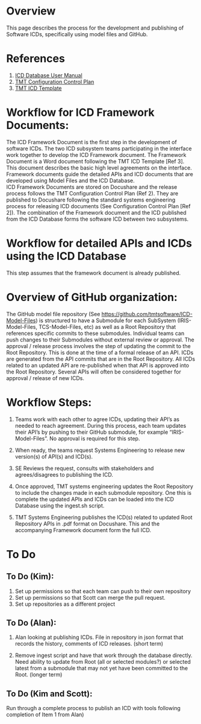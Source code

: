 # Overview
This page describes the process for the development and publishing of 
Software ICDs, specifically using model files and GitHub.

# References
1. [ICD Database User Manual](https://docushare.tmt.org/docushare/dsweb/Get/Document-50189/OSW%20TN018-ICDDatabaseUserManual_REL01.pdf)  
2. [TMT Configuration Control Plan](https://docushare.tmt.org/docushare/dsweb/View/Document-601/TMTConfigControlPlan.docx)
3. [TMT ICD Template](https://docushare.tmt.org/docushare/dsweb/Get/Document-1858/ICD%20Template_REL07%20FINAL.docx)

# Workflow for ICD Framework Documents:
The ICD Framework Document is the first step in the development of software
ICDs. 
The two ICD subsystem teams participating in the interface work together to develop the ICD
Framework document. The Framework Document is a Word document following the TMT ICD Template [Ref 3]. This document describes the basic high level
agreements on the interface. Framework documents guide the
detailed APIs and ICD documents that are developed using Model Files and
the ICD Database.  
ICD Framework Documents are stored on Docushare and the
release process follows the TMT Configuration Control Plan (Ref 2).
They are published to Docushare following the
standard systems engineering process for releasing ICD documents
(See Configuration Control Plan [Ref 2]).
The combination of the Framework document and the ICD published from the ICD Database forms the software ICD between two subsystems.

# Workflow for detailed APIs and ICDs using the ICD Database 
This step assumes that the framework document is already published.

# Overview of GitHub organization:
The GitHub model file repository (See
https://github.com/tmtsoftware/ICD-Model-Files) is structured to have a
Submodule for each SubSystem (IRIS-Model-Files, TCS-Model-Files, etc) as
well as a Root Repository that references specific commits to these
submodules.  Individual teams can push changes to their Submodules
without external review or approval. The approval / release process
involves the step of updating the commit to the Root Repository. This is
done at the time of a formal release of an API.  ICDs are generated from
the API commits that are in the Root Repository.  All ICDs related to an
updated API are re-published when that API is approved into the Root
Repository.  Several APIs will often be considered together for approval
/ release of new ICDs.

# Workflow Steps:
1. Teams work with each other to agree ICDs, updating their API’s as
needed to reach agreement. During this process, each team updates their
API’s by pushing to their GitHub submodule, for example
“IRIS-Model-Files”.  No approval is required for this step.

2. When ready, the teams request Systems Engineering to release new
version(s) of API(s) and ICD(s).

3. SE Reviews the request, consults with stakeholders and
agrees/disagrees to publishing the ICD.

4. Once approved, TMT systems engineering updates the Root Repository to
include the changes made in each submodule repository.  One this is
complete the updated APIs and ICDs can be loaded into the ICD Database
using the ingest.sh script.

5. TMT Systems Engineering publishes the ICD(s) related to updated Root
Repository APIs in .pdf format on Docushare.  This and the accompanying
Framework document form the full ICD.

# To Do 
## To Do (Kim):
1. Set up permissions so that each team can push to their own repository
2. Set up permissions so that Scott can merge the pull request.
3. Set up repositories as a different project

## To Do (Alan):
1. Alan looking at publishing ICDs.  File in repository in json format
that records the history, comments of ICD releases.  (short term)

2. Remove ingest
script and have that work through the database directly.  Need ability
to update from Root (all or selected modules?) or selected latest from a
submodule that may not yet have been committed to the Root. (longer term)

## To Do (Kim and Scott):
Run through a complete process to publish an ICD with tools following completion of Item 1 from Alan)
